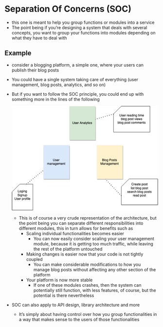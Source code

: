 # Separation Of Concerns (SOC)

- this one is meant to help you group functions or modules into a service
- The point being if you’re designing a system that deals with several concepts, you want to group your functions into modules depending on what they have to deal with

## Example

- consider a blogging platform, a simple one, where your users can publish their blog posts
- You could have a single system taking care of everything (user management, blog posts, analytics, and so on)
- But if you want to follow the SOC principle, you could end up with something more in the lines of the following

  ![SOC](../images/soc.png)

  - This is of course a very crude representation of the architecture, but the point being you can separate different responsibilities into different modules, this in turn allows for benefits such as
    - Scaling individual functionalities becomes easier
      - You can now easily consider scaling your user management module, because it is getting too much traffic, while leaving the rest of the platform untouched
    - Making changes is easier now that your code is not tightly coupled
      - You can make considerable modifications to how you manage blog posts without affecting any other section of the platform
    - Your platform is now more stable
      - If one of these modules crashes, then the system can potentially still function, with less features, of course, but the potential is there nevertheless

- SOC can also apply to API design, library architecture and more
  - It’s simply about having control over how you group functionalities in a way that makes sense to the users of those functionalities
